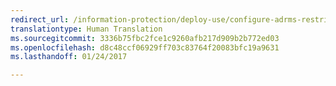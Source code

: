 ```yaml
---
redirect_url: /information-protection/deploy-use/configure-adrms-restrictions
translationtype: Human Translation
ms.sourcegitcommit: 3336b75fbc2fce1c9260afb217d909b2b772ed03
ms.openlocfilehash: d8c48ccf06929ff703c83764f20083bfc19a9631
ms.lasthandoff: 01/24/2017

---
```


